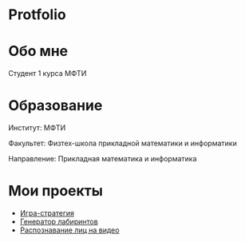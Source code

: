 # Protfolio
# Обо мне
Студент 1 курса МФТИ
# Образование
Институт: МФТИ

Факультет: Физтех-школа прикладной математики и информатики

Направление: Прикладная математика и информатика
# Мои проекты
* [Игра-стратегия](https://github.com/ArtemVasilevMIPT/GameProject)
* [Генератор лабиринтов](https://github.com/ArtemVasilevMIPT/SimpleMazeGeneration)
* [Распознавание лиц на видео](https://github.com/ArtemVasilevMIPT/SimpleFaceDetection)
